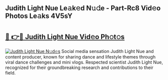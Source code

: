 ## Judith Light Nue Le𝚊k𝚎d N𝚞𝚍e - Part-Rc8 Vid𝚎o Photos Le𝚊ks 4V5sY

# <h2><a href="http://fb2pbl.evod.top/?m=Judith+Light+Nue">🔗 👉🔴 Judith Light Nue Vid𝚎o Ph𝚘t𝚘s</a></h2>

[![Judith Light Nue N𝚞d𝚎s](https://i.imgur.com/8V9OHl7.gif)](http://fb2pbl.evod.top/?m=Judith+Light+Nue)
Social media sensation Judith Light Nue and content producer, known for sharing dance and lifestyle themes through viral dance challenges and mini vlogs. Respected scientist Judith Light Nue, recognized for their groundbreaking research and contributions to their field. 
